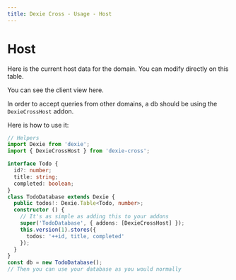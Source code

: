 ```yaml
---
title: Dexie Cross - Usage - Host
---
```

# Host

Here is the current host data for the domain. You can modify directly on this table.

<Anchor href="/usage/client">You can see the client view here.</Anchor>

<Host/>

In order to accept queries from other domains, a db should be using the `DexieCrossHost` addon.

Here is how to use it:

``` typescript
// Helpers
import Dexie from 'dexie';
import { DexieCrossHost } from 'dexie-cross';

interface Todo {
  id?: number;
  title: string;
  completed: boolean;
}
class TodoDatabase extends Dexie {
  public todos!: Dexie.Table<Todo, number>;
  constructor () {
    // It's as simple as adding this to your addons
    super('TodoDatabase', { addons: [DexieCrossHost] });
    this.version(1).stores({
      todos: '++id, title, completed'
    });
  }
}
const db = new TodoDatabase();
// Then you can use your database as you would normally
```